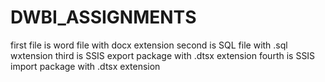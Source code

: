 # DWBI_ASSIGNMENTS
first file is word file with docx extension
second is SQL file with .sql wxtension
third is SSIS export package with .dtsx extension
fourth is SSIS import package with .dtsx extension
